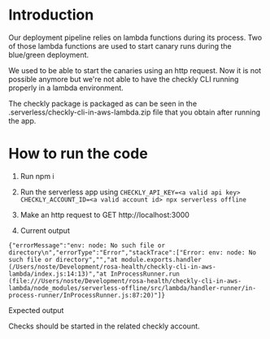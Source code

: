 # Introduction
Our deployment pipeline relies on lambda functions during its process.
Two of those lambda functions are used to start canary runs during the blue/green deployment.

We used to be able to start the canaries using an http request. Now it is not possible anymore but we're not able to have the checkly CLI running properly in a lambda environment.

The checkly package is packaged as can be seen in the .serverless/checkly-cli-in-aws-lambda.zip file that you obtain after running the app.

# How to run the code

1. Run npm i 

2. Run the serverless app using 
```CHECKLY_API_KEY=<a valid api key> CHECKLY_ACCOUNT_ID=<a valid account id> npx serverless offline```

3. Make an http request to GET http://localhost:3000

4. Current output

```
{"errorMessage":"env: node: No such file or directory\n","errorType":"Error","stackTrace":["Error: env: node: No such file or directory","","at module.exports.handler (/Users/noste/Development/rosa-health/checkly-cli-in-aws-lambda/index.js:14:13)","at InProcessRunner.run (file:///Users/noste/Development/rosa-health/checkly-cli-in-aws-lambda/node_modules/serverless-offline/src/lambda/handler-runner/in-process-runner/InProcessRunner.js:87:20)"]}
```

Expected output

Checks should be started in the related checkly account.
